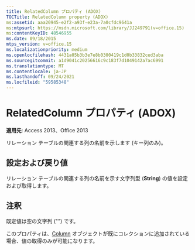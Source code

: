 ```yaml
---
title: RelatedColumn プロパティ (ADOX)
TOCTitle: RelatedColumn property (ADOX)
ms:assetid: aaa20945-e2f2-a93f-e23a-7a0cfdc9641a
ms:mtpsurl: https://msdn.microsoft.com/library/JJ249791(v=office.15)
ms:contentKeyID: 48546955
ms.date: 09/18/2015
mtps_version: v=office.15
ms.localizationpriority: medium
ms.openlocfilehash: 4431a05b3b3e7e8b0300419c1d0b33832ced3aba
ms.sourcegitcommit: a1d9041c20256616c9c183f7d1049142a7ac6991
ms.translationtype: MT
ms.contentlocale: ja-JP
ms.lasthandoff: 09/24/2021
ms.locfileid: "59585348"
---
```

# <a name="relatedcolumn-property-adox"></a>RelatedColumn プロパティ (ADOX)


**適用先**: Access 2013、Office 2013

リレーション テーブルの関連する列の名前を示します (キー列のみ)。

## <a name="settings-and-return-values"></a>設定および戻り値

リレーション テーブルの関連する列の名前を示す文字列型 (**String**) の値を設定および取得します。

## <a name="remarks"></a>注釈

既定値は空の文字列 ("") です。

このプロパティは、[Column](column-object-adox.md) オブジェクトが既にコレクションに追加されている場合、値の取得のみが可能になります。

